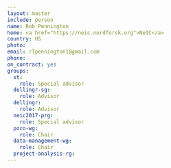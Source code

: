 ```yaml
---
layout: master
include: person
name: Rob Pennington
home: <a href="https://neic.nordforsk.org">NeIC</a>
country: US
photo:
email: rlpennington1@gmail.com
phone:
on_contract: yes
groups:
  xt:
    role: Special advisor
  dellingr-sg:
    role: Advisor
  dellingr:
    role: Advisor
  neic2017-prg:
    role: Special advisor
  poco-wg:
    role: Chair
  data-management-wg:
    role: Chair
  project-analysis-rg:
---
```

